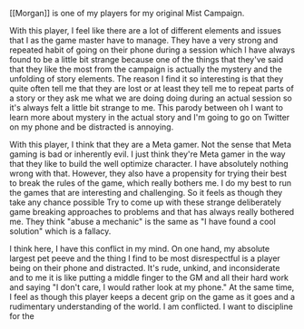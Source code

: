 [[Morgan]] is one of my players for my original Mist Campaign. 

With this player, I feel like there are a lot of different elements and issues that I as the game master have to manage. They have a very strong and repeated habit of going on their phone during a session which I have always found to be a little bit strange because one of the things that they've said that they like the most from the campaign is actually the mystery and the unfolding of story elements. The reason I find it so interesting is that they quite often tell me that they are lost or at least they tell me to repeat parts of a story or they ask me what we are doing doing during an actual session so it's always felt a little bit strange to me. This parody between oh I want to learn more about mystery in the actual story and I'm going to go on Twitter on my phone and be distracted is annoying. 

With this player, I think that they are a Meta gamer. Not the sense that Meta gaming is bad or inherently evil. I just think they're Meta gamer in the way that they like to build the well optimize character. I have absolutely nothing wrong with that. However, they also have a propensity for trying their best to break the rules of the game, which really bothers me. I do my best to run the games that are interesting and challenging. So it feels as though they take any chance possible Try to come up with these strange deliberately game breaking approaches to problems and that has always really bothered me. They think "abuse a mechanic" is the same as "I have found a cool solution" which is a fallacy. 

I think here, I have this conflict in my mind. On one hand, my absolute largest pet peeve and the thing I find to be most disrespectful is a player being on their phone and distracted. It's rude, unkind, and inconsiderate and to me it is like putting a middle finger to the GM and all their hard work and saying "I don't care, I would rather look at my phone." At the same time, I feel as though this player keeps a decent grip on the game as it goes and a rudimentary understanding of the world. I am conflicted. I want to discipline for the 